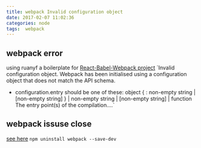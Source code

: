 ```yaml
---
title: webpack Invalid configuration object
date: 2017-02-07 11:02:36
categories: node
tags:  webpack
---
```

## webpack error
using ruanyf a boilerplate for [React-Babel-Webpack project](https://github.com/ruanyf/react-babel-webpack-boilerplate)
`Invalid configuration object. Webpack has been initialised using a configuration object that does not match the API schema.
 - configuration.entry should be one of these:
    object { <key>: non-empty string | [non-empty string] } | non-empty string | [non-empty string] | function
       The entry point(s) of the compilation....`

## webpack issuse close
[see here](https://github.com/angular/angular-cli/issues/2234)
`npm uninstall webpack --save-dev`

